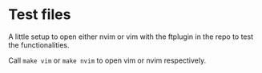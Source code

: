 # Test files

A little setup to open either nvim or vim with the ftplugin in the repo
to test the functionalities.

Call `make vim` or `make nvim` to open vim or nvim respectively.
